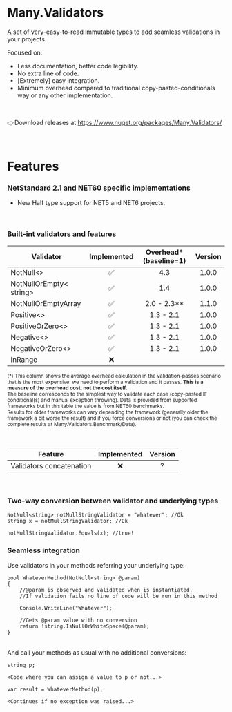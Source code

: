 # Many.Validators
A set of very-easy-to-read immutable types to add seamless validations in your projects.

Focused on:
- Less documentation, better code legibility.
- No extra line of code.
- [Extremely] easy integration.
- Minimum overhead compared to traditional copy-pasted-conditionals way or any other implementation.

<br/>

👉Download releases at https://www.nuget.org/packages/Many.Validators/

<br/>

# Features

### NetStandard 2.1 and NET60 specific implementations
- New Half type support for NET5 and NET6 projects.

<br/>

### Built-int validators and features 

|Validator                      |Implemented|Overhead* (baseline=1)|Version
|-------------------------------|:---------:|:------------:|:--------------:
|NotNull<>                      |✅         |4.3          |1.0.0
|NotNullOrEmpty< string>        |✅         |1.4          |1.0.0
|NotNullOrEmptyArray           |✅         |2.0 - 2.3**         |1.1.0
|Positive<>                     |✅         |1.3 - 2.1    |1.0.0
|PositiveOrZero<>               |✅         |1.3 - 2.1    |1.0.0
|Negative<>                     |✅         |1.3 - 2.1    |1.0.0
|NegativeOrZero<>               |✅         |1.3 - 2.1    |1.0.0
|InRange                        |❌          |           |

 <sub>(*) This column shows the average overhead calculation in the validation-passes scenario that is the most expensive: we need to perform a validation and it passes. **This is a measure of the overhead cost, not the cost itself.**
<br/>The baseline corresponds to the simplest way to validate each case (copy-pasted IF conditional(s) and manual exception throwing). Data is provided from supported frameworks but in this table the value is from NET60 benchmarks.
<br>Results for older frameworks can vary depending the framework (generally older the framework a bit worse the result) and if you force conversions or not (you can check the complete results at Many.Validators.Benchmark/Data).</sub>
 

<br/>

|Feature                    |Implemented|Version
|---------------------------|:---------:|:-------:
|Validators concatenation   |❌         |?

<br/>

### Two-way conversion between validator and underlying types
```
NotNull<string> notMullStringValidator = "whatever"; //Ok
string x = notMullStringValidator; //Ok

notMullStringValidator.Equals(x); //true!
```

### Seamless integration
Use validators in your methods referring your underlying type:
```
bool WhateverMethod(NotNull<string> @param)
{
    //@param is observed and validated when is instantiated. 
    //If validation fails no line of code will be run in this method

    Console.WriteLine("Whatever");
    
    //Gets @param value with no conversion
    return !string.IsNullOrWhiteSpace(@param); 
}
```
<br/>
And call your methods as usual with no additional conversions:

```
string p;

<Code where you can assign a value to p or not...>

var result = WhateverMethod(p);

<Continues if no exception was raised...>

```
